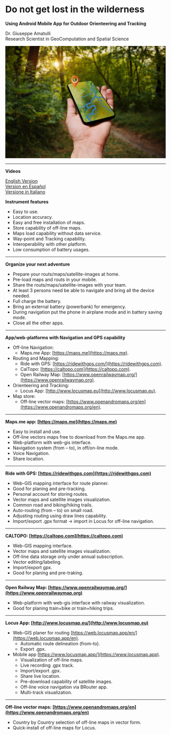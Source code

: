 # Do not get lost in the wilderness
**Using Android Mobile App for 
Outdoor Orienteering and Tracking**  

Dr. Giuseppe Amatulli  
Research Scientist in GeoComputation and Spatial Science  
  
  

    
![](../images/orientering.png)  

---------------------

**Videos**

[English Version]()  
[Version en Español]()  
[Versione in Italiano]()  

**Instrument features**

 - Easy to use.
 - Location accuracy.
 - Easy and free installation of maps.
 - Store capability of off-line maps.
 - Maps load capability without data service.
 - Way-point and Tracking capability.
 - Interoperability with other platform.
 - Low consumption of battery usages.

---------------------

**Organize your next adventure**

 - Prepare your routs/maps/satellite-images at home.
 - Pre-load maps and routs in your mobile.
 - Share the routs/maps/satellite-images with your team.
 - At least 3 persons need be able to navigate and bring all the device needed.
 - Full charge the battery.
 - Bring an external battery (powerbank) for emergency.
 - During navigation put the phone in airplane mode and in battery saving mode.
 - Close all the other apps.

---------------------

**App/web-platforms with Navigation and GPS capability**

- Off-line Navigation:
  - Maps.me App: [https://maps.me](https://maps.me).
- Routing and Mapping:
  - Ride with GPS: [https://ridewithgps.com/](https://ridewithgps.com).
  - CalTopo: [https://caltopo.com](https://caltopo.com).
  - Open Railway Map: [https://www.openrailwaymap.org/](https://www.openrailwaymap.org).
- Orienteering and Tracking:
  - Locus App: [http://www.locusmap.eu](http://www.locusmap.eu).
- Map store:
  - Off-line vector maps: [https://www.openandromaps.org/en](https://www.openandromaps.org/en).

---------------------

**Maps.me app: [https://maps.me](https://maps.me)**

- Easy to install and use.
- Off-line vectors maps free to download from the Maps.me app.
- Web-platform with web-gis interface.
- Navigation system (from – to), in off/on-line mode. 
- Voice Navigation.
- Share location.

---------------------

**Ride with GPS: [https://ridewithgps.com](https://ridewithgps.com)**

- Web-GIS mapping interface for route planner.
- Good for planing and pre-tracking.
- Personal account for storing routes.
- Vector maps and satellite images visualization.
- Common road and biking/hiking trails.
- Auto-routing (from – to) on small road.
- Adjusting routing using draw lines capability.
- Import/export .gpx format → import in Locus for off-line navigation. 

---------------------

**CALTOPO: [https://caltopo.com](https://caltopo.com)**

- Web-GIS mapping interface.
- Vector maps and satellite images visualization. 
- Off-line data storage only under annual subscription.
- Vector editing/labeling.
- Import/export gpx.
- Good for planing and pre-traking.

---------------------

**Open Railway Map: [https://www.openrailwaymap.org/](https://www.openrailwaymap.org)**

- Web-platform with web-gis interface with railway visualization.
- Good for planing train+bike or train+hiking trips.

---------------------

**Locus App: [http://www.locusmap.eu/](http://www.locusmap.eu)**

- Web-GIS planer for routing [https://web.locusmap.app/en/](https://web.locusmap.app/en).
  - Automatic route delineation (from-to).
  - Export .gpx.
- Mobile app [https://www.locusmap.app/](https://www.locusmap.app).
  - Visualization of off-line maps.
  - Live recording .gpx track.
  - Import/export .gpx.
  - Share live location.
  - Pre-download capability of satellite images.
  - Off-line voice navigation via BRouter app.
  - Multi-track visualization. 

---------------------

  **Off-line vector maps: [https://www.openandromaps.org/en](https://www.openandromaps.org/en)**

 - Country by Country selection of off-line maps in vector form.
 - Quick-install of off-line maps for Locus.